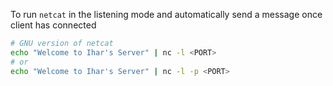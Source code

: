 To run `netcat` in the listening mode and automatically send a message once client has connected
```bash
# GNU version of netcat
echo "Welcome to Ihar's Server" | nc -l <PORT>
# or
echo "Welcome to Ihar's Server" | nc -l -p <PORT>
```
